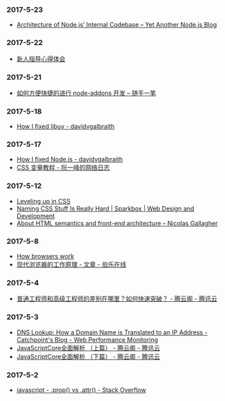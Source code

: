 ### 2017-5-23<br />
+ [Architecture of Node.js’ Internal Codebase – Yet Another Node.js Blog](https://arenli.com/architecture-of-node-js-internal-codebase-57cd8376b71f)<br />

### 2017-5-22<br />
+ [新人指导心得体会](http://zhenhua-lee.github.io/manmage/mentor.html)<br />

### 2017-5-21<br />
+ [如何方便快捷的进行 node-addons 开发 – 随手一笔](http://www.orrafy.com/posts/my/node-addons)<br />

### 2017-5-18<br />
+ [How I fixed libuv - davidvgalbraith](http://davidvgalbraith.com/how-i-fixed-libuv/)<br />

### 2017-5-17<br />
+ [How I fixed Node.js - davidvgalbraith](http://davidvgalbraith.com/how-i-fixed-node-js/)<br />
+ [CSS 变量教程 - 阮一峰的网络日志](http://www.ruanyifeng.com/blog/2017/05/css-variables.html)<br />

### 2017-5-12<br />
+ [Leveling up in CSS](https://medium.freecodecamp.com/leveling-up-css-44b5045a2667)<br />
+ [Naming CSS Stuff Is Really Hard | Sparkbox | Web Design and Development](https://seesparkbox.com/foundry/naming_css_stuff_is_really_hard)<br />
+ [About HTML semantics and front-end architecture – Nicolas Gallagher](http://nicolasgallagher.com/about-html-semantics-front-end-architecture/)<br />

### 2017-5-8<br />
+ [How browsers work](http://taligarsiel.com/Projects/howbrowserswork1.htm)<br />
+ [现代浏览器的工作原理 - 文章 - 伯乐在线](http://blog.jobbole.com/12749/)<br />

### 2017-5-4<br />
+ [普通工程师和高级工程师的差别在哪里？如何快速突破？ - 腾云阁 - 腾讯云](https://www.qcloud.com/community/article/780807)<br />

### 2017-5-3<br />
+ [DNS Lookup: How a Domain Name is Translated to an IP Address - Catchpoint's Blog - Web Performance Monitoring](http://blog.catchpoint.com/2014/07/01/dns-lookup-domain-name-ip-address/)<br />
+ [JavaScriptCore全面解析 （上篇） - 腾云阁 - 腾讯云](https://www.qcloud.com/community/article/873202)<br />
+ [JavaScriptCore全面解析 （下篇） - 腾云阁 - 腾讯云](https://www.qcloud.com/community/article/516026?fromSource=gwzcw.93398.93398.93398)<br />

### 2017-5-2<br />
+ [javascript - .prop() vs .attr() - Stack Overflow](http://stackoverflow.com/questions/5874652/prop-vs-attr/5884994#5884994)<br />
